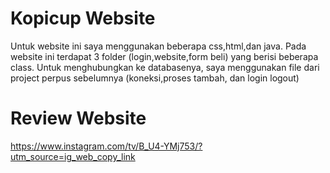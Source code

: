 # Kopicup Website

Untuk website ini saya menggunakan beberapa css,html,dan java. Pada website ini terdapat 3 folder (login,website,form beli) 
yang berisi beberapa class. Untuk menghubungkan ke databasenya, saya menggunakan file dari project perpus sebelumnya (koneksi,proses tambah, dan login logout)

# Review Website

https://www.instagram.com/tv/B_U4-YMj753/?utm_source=ig_web_copy_link

